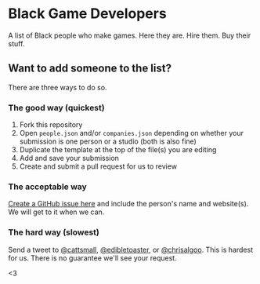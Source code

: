 # Black Game Developers
A list of Black people who make games. Here they are. Hire them. Buy their stuff.

## Want to add someone to the list?
There are three ways to do so.

### The good way (quickest)

1. Fork this repository
2. Open `people.json` and/or `companies.json` depending on whether your submission is one person or a studio (both is also fine)
3. Duplicate the template at the top of the file(s) you are editing
4. Add and save your submission
5. Create and submit a pull request for us to review

### The acceptable way
[Create a GitHub issue here](https://github.com/QuantumBox/blackgamedevs/issues) and include the person's name and website(s). We will get to it when we can.

### The hard way (slowest)
Send a tweet to [@cattsmall](http://twitter.com/cattsmall), [@edibletoaster](http://twitter.com/edibletoaster), or [@chrisalgoo](http://twitter.com/chrisalgoo). This is hardest for us. There is no guarantee we'll see your request.

<3
